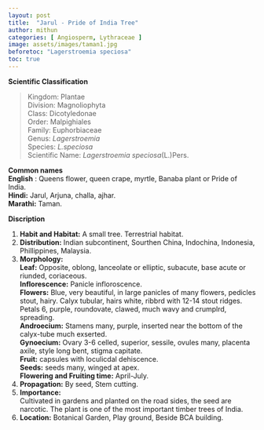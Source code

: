 ```yaml
---
layout: post
title:  "Jarul - Pride of India Tree"
author: mithun
categories: [ Angiosperm, Lythraceae ]
image: assets/images/taman1.jpg
beforetoc: "Lagerstroemia speciosa"
toc: true
---
```


**Scientific Classification**  
>Kingdom:			Plantae  
>Division:			Magnoliophyta  
>Class:				Dicotyledonae  
>Order:				Malpighiales  
>Family:			Euphorbiaceae  
>Genus:				*Lagerstroemia*  
>Species:			*L.speciosa*  
>Scientific Name:	*Lagerstroemia speciosa*(L.)Pers.  
 

**Common names**  
**English** : Queens flower, queen crape, myrtle, Banaba plant or Pride of India.  
**Hindi:** Jarul, Arjuna, challa, ajhar.  
**Marathi:** Taman.  
  
**Discription**  
1. **Habit and Habitat:** A small tree. Terrestrial habitat.  
2. **Distribution:** Indian subcontinent, Sourthen China, Indochina, Indonesia, Phillippines, Malaysia.  
3. **Morphology:**   
**Leaf:** Opposite, oblong, lanceolate or elliptic, subacute, base acute or riunded, coriaceous.  
**Inflorescence:** Panicle infloroscence.  
**Flowers:** Blue, very beautiful, in large panicles of many flowers, pedicles stout, hairy. Calyx tubular, hairs white, ribbrd with 12-14 stout ridges. Petals 6, purple, roundovate, clawed, much wavy and crumplrd, spreading.  
**Androecium:** Stamens many, purple, inserted near the bottom of the calyx-tube much exserted.  
**Gynoecium:** Ovary 3-6 celled, superior, sessile, ovules many, placenta axile, style long bent, stigma capitate.  
**Fruit:** capsules with loculicdal dehiscence.  
**Seeds:** seeds many, winged at apex.  
**Flowering and Fruiting time:** April-July.  
4. **Propagation:** By seed, Stem cutting.  
5. **Importance:**  
Cultivated in gardens and planted on the road sides, the seed are narcotic. The plant is one of the most important timber trees of India.  
6. **Location:** Botanical Garden, Play ground, Beside BCA building.  
    


